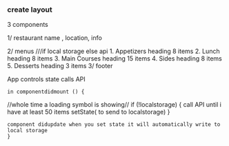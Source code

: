 ### create layout
3 components

1/ restaurant name , location, info

2/ menus
    ///if local storage else api
    1. Appetizers
        heading
            8 items
    2. Lunch
        heading
            8 items
    3. Main Courses
        heading
            15 items
    4. Sides
        heading
            8 items
    5. Desserts
        heading
            3 items
3/ footer




App controls state
    calls API


    in componentdidmount () {
//whole time a loading symbol is showing//
    if (!localstorage) {
        call API until i have at least 50 items
        setState( to send to localstorage)
    }

    component didupdate when you set state it will automatically write to local storage
    }